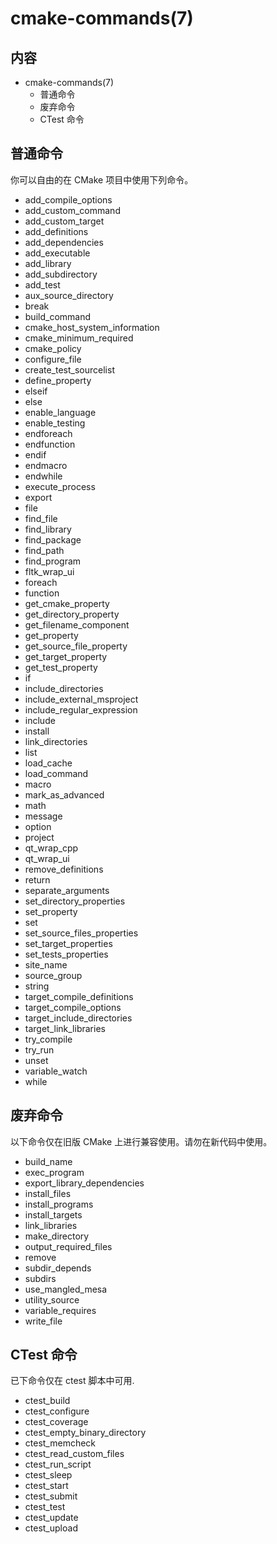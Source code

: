 # cmake-commands(7)

## 内容

* cmake-commands(7)
  * 普通命令
  * 废弃命令
  * CTest 命令

## 普通命令

你可以自由的在 CMake 项目中使用下列命令。

* add_compile_options
* add_custom_command
* add_custom_target
* add_definitions
* add_dependencies
* add_executable
* add_library
* add_subdirectory
* add_test
* aux_source_directory
* break
* build_command
* cmake_host_system_information
* cmake_minimum_required
* cmake_policy
* configure_file
* create_test_sourcelist
* define_property
* elseif
* else
* enable_language
* enable_testing
* endforeach
* endfunction
* endif
* endmacro
* endwhile
* execute_process
* export
* file
* find_file
* find_library
* find_package
* find_path
* find_program
* fltk_wrap_ui
* foreach
* function
* get_cmake_property
* get_directory_property
* get_filename_component
* get_property
* get_source_file_property
* get_target_property
* get_test_property
* if
* include_directories
* include_external_msproject
* include_regular_expression
* include
* install
* link_directories
* list
* load_cache
* load_command
* macro
* mark_as_advanced
* math
* message
* option
* project
* qt_wrap_cpp
* qt_wrap_ui
* remove_definitions
* return
* separate_arguments
* set_directory_properties
* set_property
* set
* set_source_files_properties
* set_target_properties
* set_tests_properties
* site_name
* source_group
* string
* target_compile_definitions
* target_compile_options
* target_include_directories
* target_link_libraries
* try_compile
* try_run
* unset
* variable_watch
* while

## 废弃命令

以下命令仅在旧版 CMake 上进行兼容使用。请勿在新代码中使用。

* build_name
* exec_program
* export_library_dependencies
* install_files
* install_programs
* install_targets
* link_libraries
* make_directory
* output_required_files
* remove
* subdir_depends
* subdirs
* use_mangled_mesa
* utility_source
* variable_requires
* write_file

## CTest 命令

已下命令仅在 ctest 脚本中可用.

* ctest_build
* ctest_configure
* ctest_coverage
* ctest_empty_binary_directory
* ctest_memcheck
* ctest_read_custom_files
* ctest_run_script
* ctest_sleep
* ctest_start
* ctest_submit
* ctest_test
* ctest_update
* ctest_upload

